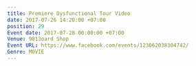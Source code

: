 ```yaml
---
title: Premiere Dysfunctional Tour Video
date: 2017-07-26 14:20:00 +07:00
position: 29
Event date: 2017-07-28 00:00:00 +07:00
Venue: 9813oard Shop
Event URL: https://www.facebook.com/events/123062038304742/
Genre: MOVIE
---
```



